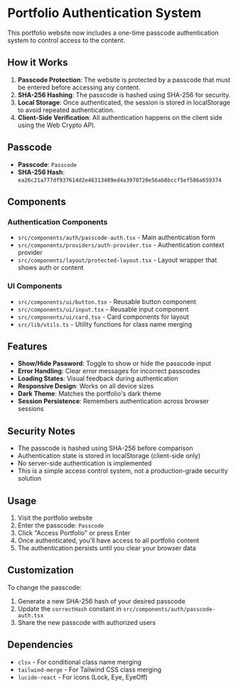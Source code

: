 # Portfolio Authentication System

This portfolio website now includes a one-time passcode authentication system to control access to the content.

## How it Works

1. **Passcode Protection**: The website is protected by a passcode that must be entered before accessing any content.
2. **SHA-256 Hashing**: The passcode is hashed using SHA-256 for security.
3. **Local Storage**: Once authenticated, the session is stored in localStorage to avoid repeated authentication.
4. **Client-Side Verification**: All authentication happens on the client side using the Web Crypto API.

## Passcode

- **Passcode**: `Passcode`
- **SHA-256 Hash**: `ea26c21a777df937614d2e46313489ed4a3970720e56ab8bccf5ef586a659374`

## Components

### Authentication Components

- `src/components/auth/passcode-auth.tsx` - Main authentication form
- `src/components/providers/auth-provider.tsx` - Authentication context provider
- `src/components/layout/protected-layout.tsx` - Layout wrapper that shows auth or content

### UI Components

- `src/components/ui/button.tsx` - Reusable button component
- `src/components/ui/input.tsx` - Reusable input component  
- `src/components/ui/card.tsx` - Card components for layout
- `src/lib/utils.ts` - Utility functions for class name merging

## Features

- **Show/Hide Password**: Toggle to show or hide the passcode input
- **Error Handling**: Clear error messages for incorrect passcodes
- **Loading States**: Visual feedback during authentication
- **Responsive Design**: Works on all device sizes
- **Dark Theme**: Matches the portfolio's dark theme
- **Session Persistence**: Remembers authentication across browser sessions

## Security Notes

- The passcode is hashed using SHA-256 before comparison
- Authentication state is stored in localStorage (client-side only)
- No server-side authentication is implemented
- This is a simple access control system, not a production-grade security solution

## Usage

1. Visit the portfolio website
2. Enter the passcode: `Passcode`
3. Click "Access Portfolio" or press Enter
4. Once authenticated, you'll have access to all portfolio content
5. The authentication persists until you clear your browser data

## Customization

To change the passcode:
1. Generate a new SHA-256 hash of your desired passcode
2. Update the `correctHash` constant in `src/components/auth/passcode-auth.tsx`
3. Share the new passcode with authorized users

## Dependencies

- `clsx` - For conditional class name merging
- `tailwind-merge` - For Tailwind CSS class merging
- `lucide-react` - For icons (Lock, Eye, EyeOff) 